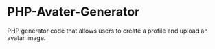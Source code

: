 # PHP-Avater-Generator
PHP generator code that allows users to create a profile and upload an avatar image.
